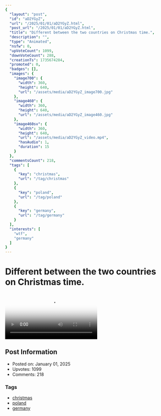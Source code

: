 ```yaml
---
{
  "layout": "post",
  "id": "aD2YGyZ",
  "url": "/2025/01/01/aD2YGyZ.html",
  "post_url": "/2025/01/01/aD2YGyZ.html",
  "title": "Different between the two countries on Christmas time.",
  "description": "",
  "type": "Animated",
  "nsfw": 0,
  "upVoteCount": 1099,
  "downVoteCount": 288,
  "creationTs": 1735674284,
  "promoted": 0,
  "badges": [],
  "images": {
    "image700": {
      "width": 360,
      "height": 640,
      "url": "/assets/media/aD2YGyZ_image700.jpg"
    },
    "image460": {
      "width": 360,
      "height": 640,
      "url": "/assets/media/aD2YGyZ_image460.jpg"
    },
    "image460sv": {
      "width": 360,
      "height": 640,
      "url": "/assets/media/aD2YGyZ_video.mp4",
      "hasAudio": 1,
      "duration": 15
    }
  },
  "commentsCount": 218,
  "tags": [
    {
      "key": "christmas",
      "url": "/tag/christmas"
    },
    {
      "key": "poland",
      "url": "/tag/poland"
    },
    {
      "key": "germany",
      "url": "/tag/germany"
    }
  ],
  "interests": [
    "wtf",
    "germany"
  ]
}
---
```


# Different between the two countries on Christmas time.

<video controls playsinline loop poster="/assets/media/aD2YGyZ_image460.jpg">
  <source src="/assets/media/aD2YGyZ_video.mp4" type="video/mp4">
  Your browser does not support the video tag.
</video>

## Post Information

- Posted on: January 01, 2025
- Upvotes: 1099
- Comments: 218

### Tags

- [christmas](/tag/christmas)
- [poland](/tag/poland)
- [germany](/tag/germany)
